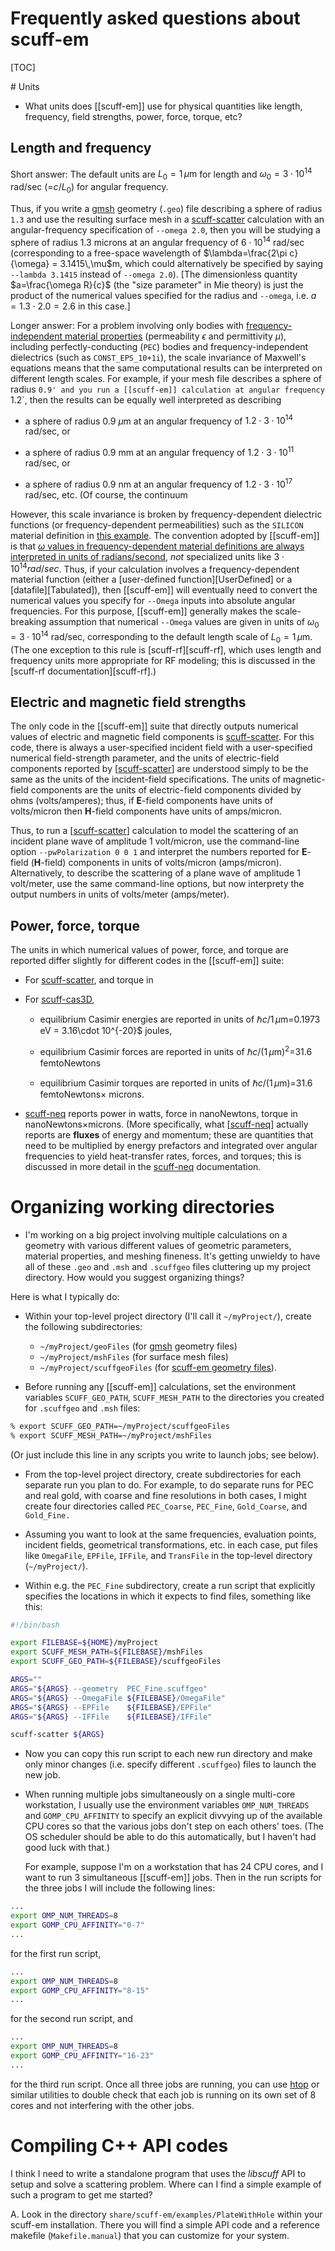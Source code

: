 <h1> Frequently asked questions about <span class=SC>scuff-em</span></h1>

[TOC]

<a name="Units">
# Units

+ What units does [[scuff-em]] use for physical quantities like length, frequency, field strengths, power, force, torque, etc?

## Length and frequency 

Short answer: The default units are $L_0=1\, \mu\text{m}$ for length
and $\omega_0=3\cdot 10^{14}$ rad/sec (=$c/L_0)$ for angular frequency.

Thus, if you write a 
[<span class="SC">gmsh</sc>][gmsh]
geometry (`.geo`) file describing a sphere
of radius `1.3` and use the resulting surface mesh in a
[<span class="SC">scuff-scatter</sc>][scuff-scatter] calculation
with an angular-frequency specification of `--omega 2.0`,
then you will be studying a sphere of radius 1.3 microns
at an angular frequency of $6\cdot 10^{14}$ rad/sec 
(corresponding to a free-space wavelength of 
$\lambda=\frac{2\pi c}{\omega} = 3.1415\,\mu$m,
which could alternatively be specified by saying
`--lambda 3.1415` instead of `--omega 2.0`).
[The dimensionless quantity $a=\frac{\omega R}{c}$
 (the "size parameter" in Mie theory) 
  is just the product of the numerical values specified
  for the radius and `--omega`, i.e. $a=1.3 \cdot 2.0=2.6$
  in this case.]

Longer answer: 
For a problem involving only bodies with
[frequency-independent material properties][Materials]
(permeability $\epsilon$ and permittivity $\mu$),
including perfectly-conducting (`PEC`) bodies and
frequency-independent dielectrics
(such as `CONST_EPS_10+1i`), the scale invariance
of Maxwell's equations means that the same
computational results can be interpreted on different
length scales. For example, if your mesh file
describes a sphere of radius `0.9' and you run
a [[scuff-em]] calculation at angular frequency `1.2`, 
then the results can be equally well interpreted as describing

+ a sphere of radius 0.9 $\mu$m at an angular frequency of
$1.2 \cdot 3\cdot 10^{14}$ rad/sec, or

+ a sphere of radius 0.9 mm at an angular frequency of
$1.2 \cdot 3\cdot 10^{11}$ rad/sec, or

+ a sphere of radius 0.9 nm at an angular frequency of
$1.2 \cdot 3\cdot 10^{17}$ rad/sec, etc. (Of course,
the continuum

However, this scale invariance is broken by
frequency-dependent dielectric functions 
(or frequency-dependent permeabilities) such
as the `SILICON` material definition in
[this example][SiliconSlabs]. The convention
adopted by [[scuff-em]] is that
[$\omega$ values in frequency-dependent material
definitions are always interpreted in units of radians/second][MaterialUnits],
*not* specialized units like $3 \cdot 10^{14} rad/sec$.
Thus, if your calculation involves a frequency-dependent 
material function (either a [user-defined function][UserDefined] or
a [datafile][Tabulated]),
then [[scuff-em]] will eventually need to convert the numerical
values you specify for ``--Omega`` inputs into absolute
angular frequencies. For this purpose, [[scuff-em]] generally
makes the scale-breaking assumption that numerical ``--Omega`` values
are given in units of $\omega_0=3\cdot 10^{14}$ rad/sec,
corresponding to the default length scale of $L_0=1\,\mu$m.
(The one exception to this rule is
[<span class=SC>scuff-rf</span>][scuff-rf], which uses
length and frequency units more appropriate for RF modeling;
this is discussed in the 
[<span class=SC>scuff-rf</span> documentation][scuff-rf].)

## Electric and magnetic field strengths

The only code in the [[scuff-em]] suite that directly outputs
numerical values of electric and magnetic field components is
[<span class=SC>scuff-scatter</span>][scuff-scatter]. For this
code, there is always a user-specified incident field with
a user-specified numerical field-strength parameter, and the
units of electric-field components reported by [[scuff-scatter]]
are understood simply to be the same as the units of the incident-field
specifications.
The units of magnetic-field components are the units of electric-field
components divided by ohms (volts/amperes); thus, if **E**-field 
components have units of volts/micron then **H**-field components
have units of amps/micron.

Thus, to run a [[scuff-scatter]] calculation to model the
scattering of an incident plane wave of amplitude 1 volt/micron,
use the command-line option `--pwPolarization 0 0 1`
and interpret the numbers reported for **E**-field (**H**-field)
components in units of volts/micron (amps/micron).
Alternatively, to describe the scattering of a plane wave of 
amplitude 1 volt/meter, use the same command-line options,
but now interprety the output numbers in units of 
volts/meter (amps/meter).

## Power, force, torque

The units in which numerical values of power, force, and torque are
reported differ slightly for different codes in the [[scuff-em]] suite:

+ For [<span class=SC>scuff-scatter</span>][scuff-scatter],
and torque in

+ For [<span class=SC>scuff-cas3D</span>][scuff-cas3D],

    + equilibrium Casimir energies are reported in units of 
      $\hbar c/1\,\mu\text{m}$=0.1973 eV = 3.16\cdot 10^{-20}$ joules,

    + equilibrium Casimir forces are reported in units of 
      $\hbar c/(1\,\mu\text{m})^2$=31.6 femtoNewtons

    + equilibrium Casimir torques are reported in units of
      $\hbar c/(1\,\mu\text{m})$=31.6 femtoNewtons&times; microns.

+ [<span class=SC>scuff-neq</span>][scuff-neq] reports power in watts,
force in nanoNewtons, torque in nanoNewtons&times;microns.
(More specifically, what [[scuff-neq]] actually reports are
**fluxes** of energy and momentum; these are quantities
that need to be multiplied by energy prefactors and integrated
over angular frequencies to yield heat-transfer rates, forces, and torques;
this is discussed in more detail in the 
[<span class=SC>scuff-neq</span>][scuff-neq] documentation.

# Organizing working directories

+ I'm working on a big project involving multiple calculations on a geometry with various different values of geometric parameters, material properties, and meshing fineness. It's getting unwieldy to have all of these `.geo` and `.msh` and `.scuffgeo` files cluttering up my project directory. How would you suggest organizing things?

Here is what I typically do:

+ Within your top-level project directory (I'll call it
      `~/myProject/`), create the following subdirectories:
    + `~/myProject/geoFiles` (for [<span class="SC">gmsh</span>][gmsh] geometry files)
    + `~/myProject/mshFiles` (for surface mesh files)
    + `~/myProject/scuffgeoFiles` (for [<span class="SC">scuff-em</span> geometry files][Geometries]).

+ Before running any [[scuff-em]] calculations, set the
    environment variables `SCUFF_GEO_PATH`, `SCUFF_MESH_PATH` to the directories
    you created for `.scuffgeo` and `.msh` files:

````bash
% export SCUFF_GEO_PATH=~/myProject/scuffgeoFiles
% export SCUFF_MESH_PATH=~/myProject/mshFiles
````

(Or just include this line in any scripts you write to launch jobs; see below).

+ From the top-level project directory, create subdirectories for
    each separate run you plan to do. For example, to do separate
    runs for PEC and real gold, with coarse and fine resolutions 
    in both cases, I might create four directories called 
    `PEC_Coarse`, `PEC_Fine`, `Gold_Coarse`, and `Gold_Fine.`

+ Assuming you want to look at the same frequencies, evaluation points,
    incident fields, geometrical transformations, etc. in each case,
    put files like `OmegaFile`, `EPFile`, `IFFile`, and `TransFile`
    in the top-level directory (`~/myProject/`).

+ Within e.g. the `PEC_Fine` subdirectory, create a run script
    that explicitly specifies the locations in which it expects
    to find files, something like this:

````bash
#!/bin/bash

export FILEBASE=${HOME}/myProject
export SCUFF_MESH_PATH=${FILEBASE}/mshFiles
export SCUFF_GEO_PATH=${FILEBASE}/scuffgeoFiles

ARGS=""
ARGS="${ARGS} --geometry  PEC_Fine.scuffgeo"
ARGS="${ARGS} --OmegaFile ${FILEBASE}/OmegaFile"
ARGS="${ARGS} --EPFile    ${FILEBASE}/EPFile"
ARGS="${ARGS} --IFFile    ${FILEBASE}/IFFile"

scuff-scatter ${ARGS}

````

+ Now you can copy this run script to each new run directory 
    and make only minor changes (i.e. specify different `.scuffgeo`)
    files to launch the new job.

+ When running multiple jobs simultaneously on a single
    multi-core workstation, I usually use the environment variables
    `OMP_NUM_THREADS` and `GOMP_CPU_AFFINITY` to specify an 
    explicit divvying up of the available CPU cores so that 
    the various jobs don't step on each others' toes. (The
    OS scheduler should be able to do this automatically, but 
    I haven't had good luck with that.)
    
    For example, suppose I'm on a workstation that has 24 CPU cores,
    and I want to run 3 simultaneous [[scuff-em]] jobs.
    Then in the run scripts for the three jobs I will include
    the following lines:

````bash
...
export OMP_NUM_THREADS=8
export GOMP_CPU_AFFINITY="0-7"
...
````
for the first run script,

````bash
...
export OMP_NUM_THREADS=8
export GOMP_CPU_AFFINITY="8-15"
...
````

for the second run script, and 

````bash
...
export OMP_NUM_THREADS=8
export GOMP_CPU_AFFINITY="16-23"
...
````
for the third run script. Once all three jobs
are running, you can use 
[<span class="SC">htop</sc>](http://hisham.hm/htop/)
or similar utilities to double check that each 
job is running on its own set of 8 cores and 
not interfering with the other jobs.

# Compiling C++ API codes

I think I need to write a standalone program that uses
the *libscuff* API to setup and solve a scattering
problem. Where can I find a simple example of such
a program to get me started?

A. Look in the directory
   ``share/scuff-em/examples/PlateWithHole`` within your <span class=SC>scuff-em</span> installation.
   There you will find a simple API code and a reference makefile (`Makefile.manual`)
   that you can customize for your system.

[GMSH]:                        http://www.geuz.org/gmsh
[scuff-scatter]:               ../applications/scuff-scatter/scuff-scatter.md
[scuff-neq]:                   ../applications/scuff-neq/scuff-neq.md
[scuff-cas3D]:                 ../applications/scuff-cas3D/scuff-cas3D.md
[Geometries]:                  ../reference/Geometries.md
[Materials]:                   ../reference/Materials.md
[MaterialUnits]:               ../reference/Materials.md#Parsed
[SiliconSlabs]:                ../examples/SiliconSlabs/SiliconSlabs.md
